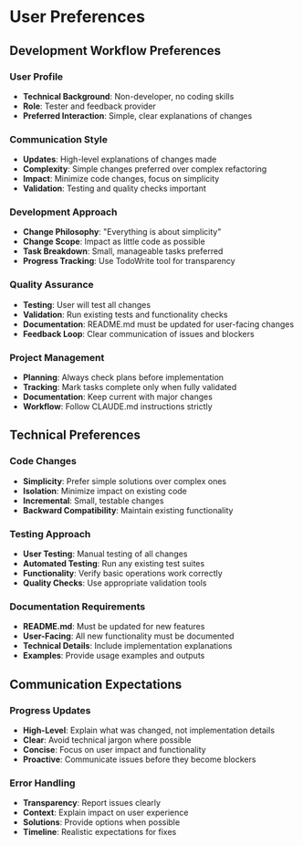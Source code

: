 # User Preferences

## Development Workflow Preferences

### User Profile
- **Technical Background**: Non-developer, no coding skills
- **Role**: Tester and feedback provider
- **Preferred Interaction**: Simple, clear explanations of changes

### Communication Style
- **Updates**: High-level explanations of changes made
- **Complexity**: Simple changes preferred over complex refactoring
- **Impact**: Minimize code changes, focus on simplicity
- **Validation**: Testing and quality checks important

### Development Approach
- **Change Philosophy**: "Everything is about simplicity"
- **Change Scope**: Impact as little code as possible
- **Task Breakdown**: Small, manageable tasks preferred
- **Progress Tracking**: Use TodoWrite tool for transparency

### Quality Assurance
- **Testing**: User will test all changes
- **Validation**: Run existing tests and functionality checks
- **Documentation**: README.md must be updated for user-facing changes
- **Feedback Loop**: Clear communication of issues and blockers

### Project Management
- **Planning**: Always check plans before implementation
- **Tracking**: Mark tasks complete only when fully validated
- **Documentation**: Keep current with major changes
- **Workflow**: Follow CLAUDE.md instructions strictly

## Technical Preferences

### Code Changes
- **Simplicity**: Prefer simple solutions over complex ones
- **Isolation**: Minimize impact on existing code
- **Incremental**: Small, testable changes
- **Backward Compatibility**: Maintain existing functionality

### Testing Approach
- **User Testing**: Manual testing of all changes
- **Automated Testing**: Run any existing test suites
- **Functionality**: Verify basic operations work correctly
- **Quality Checks**: Use appropriate validation tools

### Documentation Requirements
- **README.md**: Must be updated for new features
- **User-Facing**: All new functionality must be documented
- **Technical Details**: Include implementation explanations
- **Examples**: Provide usage examples and outputs

## Communication Expectations

### Progress Updates
- **High-Level**: Explain what was changed, not implementation details
- **Clear**: Avoid technical jargon where possible
- **Concise**: Focus on user impact and functionality
- **Proactive**: Communicate issues before they become blockers

### Error Handling
- **Transparency**: Report issues clearly
- **Context**: Explain impact on user experience
- **Solutions**: Provide options when possible
- **Timeline**: Realistic expectations for fixes